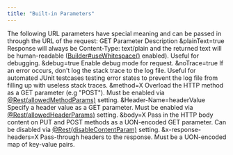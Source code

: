 ```yaml
---
title: "Built-in Parameters"
---
```


The following URL parameters have special meaning and can be passed in through the URL of the request: GET Parameter Description &plainText=true Response will always be Content-Type: text/plain and the returned text will be human-readable ([Builder#useWhitespace()]({{API_DOCS}}/org/apache/juneau/serializer/WriterSerializer/Builder.html#useWhitespace()) enabled).
Useful for debugging.
&debug=true Enable debug mode for request.
&noTrace=true If an error occurs, don't log the stack trace to the log file.
Useful for automated JUnit testcases testing error states to prevent the log file from filling up with useless stack traces.
&method=X Overload the HTTP method as a GET parameter (e.g "POST").
Must be enabled via [@Rest(allowedMethodParams)]({{API_DOCS}}/org/apache/juneau/rest/annotation/Rest.html#allowedMethodParams()) setting.
&Header-Name=headerValue Specify a header value as a GET parameter.
Must be enabled via [@Rest(allowedHeaderParams)]({{API_DOCS}}/org/apache/juneau/rest/annotation/Rest.html#allowedHeaderParams()) setting.
&body=X Pass in the HTTP body content on PUT and POST methods as a UON-encoded GET parameter.
Can be disabled via [@Rest(disableContentParam)]({{API_DOCS}}/org/apache/juneau/rest/annotation/Rest.html#disableContentParam()) setting.
&x-response-headers=X Pass-through headers to the response.
Must be a UON-encoded map of key-value pairs.
